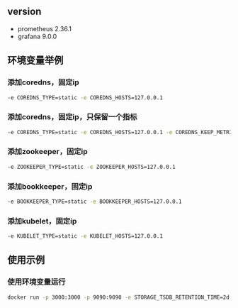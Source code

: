 ## version
- prometheus 2.36.1
- grafana 9.0.0
## 环境变量举例
### 添加coredns，固定ip
```bash
-e COREDNS_TYPE=static -e COREDNS_HOSTS=127.0.0.1
```
### 添加coredns，固定ip，只保留一个指标
```bash
-e COREDNS_TYPE=static -e COREDNS_HOSTS=127.0.0.1 -e COREDNS_KEEP_METRICS=coredns_dns_requests_total
```
### 添加zookeeper，固定ip
```bash
-e ZOOKEEPER_TYPE=static -e ZOOKEEPER_HOSTS=127.0.0.1
```
### 添加bookkeeper，固定ip
```bash
-e BOOKKEEPER_TYPE=static -e BOOKKEEPER_HOSTS=127.0.0.1
```
### 添加kubelet，固定ip
```bash
-e KUBELET_TYPE=static -e KUBELET_HOSTS=127.0.0.1
```
## 使用示例
### 使用环境变量运行
```bash
docker run -p 3000:3000 -p 9090:9090 -e STORAGE_TSDB_RETENTION_TIME=2d -e STORAGE_TSDB_RETENTION_SIZE=7GB -e GLOBAL_SCRAPE_INTERVAL=30s -e GLOBAL_EVALUATION_INTERVAL=30s -e GLOBAL_SCRAPE_TIMEOUT=20s -e ZOOKEEPER_TYPE=static -e ZOOKEEPER_HOSTS=127.0.0.1 -e BOOKKEEPER_TYPE=static -e BOOKKEEPER_HOSTS=127.0.0.1 -e PULSAR_TYPE=static -e PULSAR_HOSTS=127.0.0.1 -d ttbb/integrate:grafana-prometheus
```
